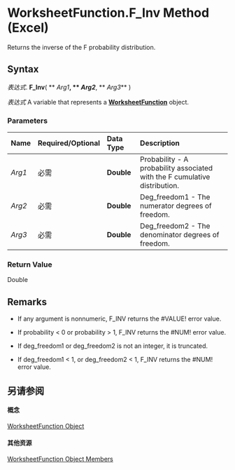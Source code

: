 
# WorksheetFunction.F_Inv Method (Excel)

Returns the inverse of the F probability distribution.


## Syntax

 _表达式_. **F_Inv**( ** _Arg1_**, ** _Arg2_**, ** _Arg3_** )

 _表达式_ A variable that represents a **[WorksheetFunction](7b1d5639-363d-632c-2cf0-2232562646b6.md)** object.


### Parameters



|**Name**|**Required/Optional**|**Data Type**|**Description**|
|:-----|:-----|:-----|:-----|
| _Arg1_|必需|**Double**|Probability - A probability associated with the F cumulative distribution.|
| _Arg2_|必需|**Double**|Deg_freedom1 - The numerator degrees of freedom.|
| _Arg3_|必需|**Double**|Deg_freedom2 - The denominator degrees of freedom.|

### Return Value

Double


## Remarks




- If any argument is nonnumeric, F_INV returns the #VALUE! error value. 
    
- If probability < 0 or probability > 1, F_INV returns the #NUM! error value. 
    
- If deg_freedom1 or deg_freedom2 is not an integer, it is truncated. 
    
- If deg_freedom1 < 1, or deg_freedom2 < 1, F_INV returns the #NUM! error value. 
    



## 另请参阅


#### 概念


[WorksheetFunction Object](7b1d5639-363d-632c-2cf0-2232562646b6.md)
#### 其他资源


[WorksheetFunction Object Members](http://msdn.microsoft.com/library/6811ca87-4b53-0bff-88c9-30bf7497879a%28Office.15%29.aspx)